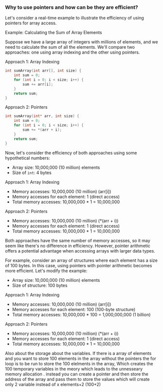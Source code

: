### Why to use pointers and how can be they are efficient?

Let's consider a real-time example to illustrate the efficiency of using pointers for array access.

Example: Calculating the Sum of Array Elements

Suppose we have a large array of integers with millions of elements, and we need to calculate the sum of all the elements. We'll compare two approaches: one using array indexing and the other using pointers.

Approach 1: Array Indexing

```cpp
int sumArray(int arr[], int size) {
    int sum = 0;
    for (int i = 0; i < size; i++) {
        sum += arr[i];
    }
    return sum;
}
```

Approach 2: Pointers

```cpp
int sumArray(int* arr, int size) {
    int sum = 0;
    for (int i = 0; i < size; i++) {
        sum += *(arr + i);
    }
    return sum;
}
```

Now, let's consider the efficiency of both approaches using some hypothetical numbers:

- Array size: 10,000,000 (10 million) elements
- Size of `int`: 4 bytes

Approach 1: Array Indexing
- Memory accesses: 10,000,000 (10 million) (arr[i])
- Memory accesses for each element: 1 (direct access)
- Total memory accesses: 10,000,000 * 1 = 10,000,000

Approach 2: Pointers
- Memory accesses: 10,000,000 (10 million) (*(arr + i))
- Memory accesses for each element: 1 (direct access)
- Total memory accesses: 10,000,000 * 1 = 10,000,000

Both approaches have the same number of memory accesses, so it may seem like there's no difference in efficiency. However, pointer arithmetic offers a potential advantage when accessing arrays with larger data types.

For example, consider an array of structures where each element has a size of 100 bytes. In this case, using pointers with pointer arithmetic becomes more efficient. Let's modify the example:

- Array size: 10,000,000 (10 million) elements
- Size of structure: 100 bytes

Approach 1: Array Indexing
- Memory accesses: 10,000,000 (10 million) (arr[i])
- Memory accesses for each element: 100 (100-byte structure)
- Total memory accesses: 10,000,000 * 100 = 1,000,000,000 (1 billion)

Approach 2: Pointers
- Memory accesses: 10,000,000 (10 million) (*(arr + i))
- Memory accesses for each element: 1 (direct access)
- Total memory accesses: 10,000,000 * 1 = 10,000,000

Also about the storage about the variables. If there is a array of elements and you want to store 100 elements in the array without the pointers the for loop is to be run to store the 100 elelments in the array, Which creates the 100 temporary variables in the meory which leads to the unnesseary memory allocation . instead you can create a pointer and then store the address of the array and pass them to store the values which will create only 2 variable instead of x elements+2 (100+2)

